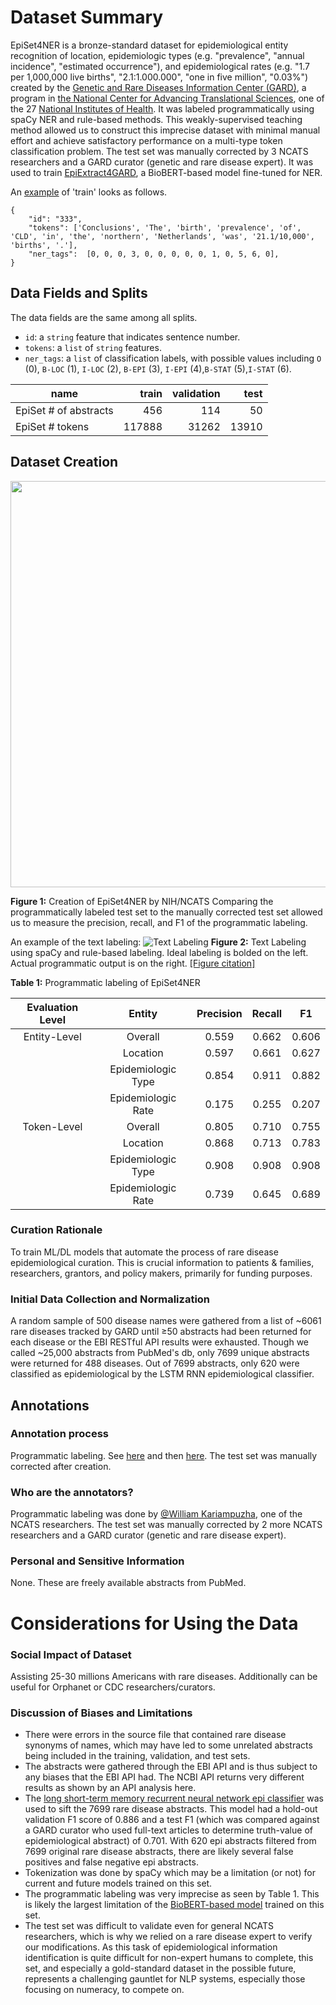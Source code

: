 # Dataset Summary
EpiSet4NER is a bronze-standard dataset for epidemiological entity recognition of location, epidemiologic types (e.g. "prevalence", "annual incidence", "estimated occurrence"), and epidemiological rates (e.g. "1.7 per 1,000,000 live births", "2.1:1.000.000", "one in five million", "0.03%") created by the [Genetic and Rare Diseases Information Center (GARD)](https://rarediseases.info.nih.gov/), a program in [the National Center for Advancing Translational Sciences](https://ncats.nih.gov/), one of the 27 [National Institutes of Health](https://www.nih.gov/). It was labeled programmatically using spaCy NER and rule-based methods. This weakly-supervised teaching method allowed us to construct this imprecise dataset with minimal manual effort and achieve satisfactory performance on a multi-type token classification problem. The test set was manually corrected by 3 NCATS researchers and a GARD curator (genetic and rare disease expert). It was used to train [EpiExtract4GARD](https://huggingface.co/ncats/EpiExtract4GARD), a BioBERT-based model fine-tuned for NER.

An [example](https://pubmed.ncbi.nlm.nih.gov/24237863/) of 'train' looks as follows.
```
{
    "id": "333",
    "tokens": ['Conclusions', 'The', 'birth', 'prevalence', 'of', 'CLD', 'in', 'the', 'northern', 'Netherlands', 'was', '21.1/10,000', 'births', '.'],
    "ner_tags":  [0, 0, 0, 3, 0, 0, 0, 0, 0, 1, 0, 5, 6, 0],
}
```
## Data Fields and Splits

The data fields are the same among all splits.
- `id`: a `string` feature that indicates sentence number.
- `tokens`: a `list` of `string` features.
- `ner_tags`: a `list` of classification labels, with possible values including `O` (0), `B-LOC` (1), `I-LOC` (2), `B-EPI` (3), `I-EPI` (4),`B-STAT` (5),`I-STAT` (6).

|name |train |validation|test|
|---------|-----:|----:|----:|
|EpiSet \# of abstracts|456|114|50|
|EpiSet \# tokens  |117888|31262|13910|


## Dataset Creation
<img src="https://raw.githubusercontent.com/ncats/epi4GARD/master/EpiExtract4GARD/datasets/EpiCustomV3/EpiSet%20Flowchart%20FINAL.png" height="650">  
  
**Figure 1:** Creation of EpiSet4NER by NIH/NCATS
Comparing the programmatically labeled test set to the manually corrected test set allowed us to measure the precision, recall, and F1 of the programmatic labeling. 

An example of the text labeling:
![Text Labeling](https://raw.githubusercontent.com/ncats/epi4GARD/master/EpiExtract4GARD/datasets/EpiCustomV3/Text%20Labeling4.png)
**Figure 2:** Text Labeling using spaCy and rule-based labeling. Ideal labeling is bolded on the left. Actual programmatic output is on the right. [\[Figure citation\]](https://pubmed.ncbi.nlm.nih.gov/33649778/)

**Table 1:** Programmatic labeling of EpiSet4NER  

| Evaluation Level |          Entity          | Precision | Recall |   F1  |
|:----------------:|:------------------------:|:---------:|:------:|:-----:|
|   Entity-Level   |          Overall         |   0.559   |  0.662 | 0.606 |
|                  |         Location         |   0.597   |  0.661 | 0.627 |
|                  | Epidemiologic Type       |   0.854   |  0.911 | 0.882 |
|                  |    Epidemiologic Rate    |   0.175   |  0.255 | 0.207 |
|   Token-Level    |          Overall         |   0.805   |  0.710 | 0.755 |
|                  |         Location         |   0.868   |  0.713 | 0.783 |
|                  |    Epidemiologic Type    |   0.908   |  0.908 | 0.908 |
|                  |    Epidemiologic Rate    |   0.739   |  0.645 | 0.689 |

### Curation Rationale

To train ML/DL models that automate the process of rare disease epidemiological curation. This is crucial information to patients & families, researchers, grantors, and policy makers, primarily for funding purposes. 

### Initial Data Collection and Normalization

A random sample of 500 disease names were gathered from a list of ~6061 rare diseases tracked by GARD until &ge;50 abstracts had been returned for each disease or the EBI RESTful API results were exhausted. Though we called ~25,000 abstracts from PubMed's db, only 7699 unique abstracts were returned for 488 diseases. Out of 7699 abstracts, only 620 were classified as epidemiological by the LSTM RNN epidemiological classifier.

## Annotations

### Annotation process

Programmatic labeling. See [here](https://github.com/ncats/epi4GARD/blob/master/EpiExtract4GARD/create_labeled_dataset_V2.ipynb) and then [here](https://github.com/ncats/epi4GARD/blob/master/EpiExtract4GARD/modify_existing_labels.ipynb). The test set was manually corrected after creation. 

### Who are the annotators?

Programmatic labeling was done by [@William Kariampuzha](https://github.com/wzkariampuzha), one of the NCATS researchers. 
The test set was manually corrected by 2 more NCATS researchers and a GARD curator (genetic and rare disease expert).

### Personal and Sensitive Information

None. These are freely available abstracts from PubMed.

# Considerations for Using the Data

### Social Impact of Dataset

Assisting 25-30 millions Americans with rare diseases. Additionally can be useful for Orphanet or CDC researchers/curators. 

### Discussion of Biases and Limitations
- There were errors in the source file that contained rare disease synonyms of names, which may have led to some unrelated abstracts being included in the training, validation, and test sets. 
- The abstracts were gathered through the EBI API and is thus subject to any biases that the EBI API had. The NCBI API returns very different results as shown by an API analysis here.
- The [long short-term memory recurrent neural network epi classifier](https://pubmed.ncbi.nlm.nih.gov/34457147/) was used to sift the 7699 rare disease abstracts. This model had a hold-out validation F1 score of 0.886 and a test F1 (which was compared against a GARD curator who used full-text articles to determine truth-value of epidemiological abstract) of 0.701. With 620 epi abstracts filtered from 7699 original rare disease abstracts, there are likely several false positives and false negative epi abstracts.
- Tokenization was done by spaCy which may be a limitation (or not) for current and future models trained on this set. 
- The programmatic labeling was very imprecise as seen by Table 1. This is likely the largest limitation of the [BioBERT-based model](https://huggingface.co/ncats/EpiExtract4GARD) trained on this set. 
- The test set was difficult to validate even for general NCATS researchers, which is why we relied on a rare disease expert to verify our modifications. As this task of epidemiological information identification is quite difficult for non-expert humans to complete, this set, and especially a gold-standard dataset in the possible future, represents a challenging gauntlet for NLP systems, especially those focusing on numeracy, to compete on. 
